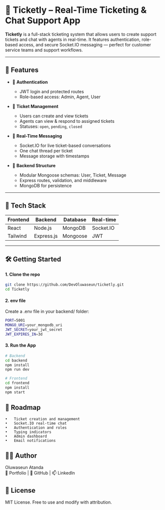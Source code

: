 # 🎫 Ticketly – Real-Time Ticketing & Chat Support App

**Ticketly** is a full-stack ticketing system that allows users to create support tickets and chat with agents in real-time. It features authentication, role-based access, and secure Socket.IO messaging — perfect for customer service teams and support workflows.

---

## 🚀 Features

- 🔐 **Authentication**
  - JWT login and protected routes
  - Role-based access: Admin, Agent, User

- 🧾 **Ticket Management**
  - Users can create and view tickets
  - Agents can view & respond to assigned tickets
  - Statuses: `open`, `pending`, `closed`

- 💬 **Real-Time Messaging**
  - Socket.IO for live ticket-based conversations
  - One chat thread per ticket
  - Message storage with timestamps

- 🧠 **Backend Structure**
  - Modular Mongoose schemas: User, Ticket, Message
  - Express routes, validation, and middleware
  - MongoDB for persistence

---

## 🧰 Tech Stack

| Frontend | Backend     | Database | Real-time |
|----------|-------------|----------|-----------|
| React    | Node.js     | MongoDB  | Socket.IO |
| Tailwind | Express.js  | Mongoose | JWT       |

---

## 🛠️ Getting Started

#### 1. Clone the repo

```bash
git clone https://github.com/DevOluwaseun/ticketly.git
cd Ticketly
```


#### 2. env file

Create a .env file in your backend/ folder:
```bash
PORT=5001
MONGO_URI=your_mongodb_uri
JWT_SECRET=your_jwt_secret
JWT_EXPIRES_IN=3d
```

#### 3. Run the App

```bash
# Backend
cd backend
npm install
npm run dev

# Frontend
cd frontend
npm install
npm start
```

## 🚧 Roadmap
	•	Ticket creation and management
	•	Socket.IO real-time chat
	•	Authentication and roles
	•	Typing indicators
	•	Admin dashboard
	•	Email notifications

 ## 🧑‍💻 Author

Oluwaseun Atanda  
🔗 Portfolio | 🐙 GitHub | 📫 LinkedIn

## 📜 License

MIT License. Free to use and modify with attribution.
